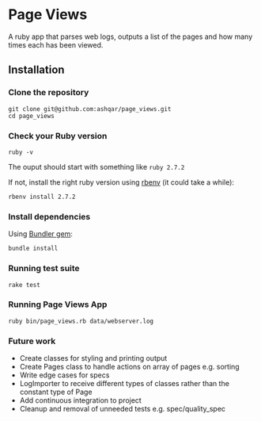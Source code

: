 # Page Views
A ruby app that parses web logs, outputs a list of the pages and how many times each has been viewed.

## Installation

### Clone the repository

```shell
git clone git@github.com:ashqar/page_views.git
cd page_views
```

### Check your Ruby version

```shell
ruby -v
```

The ouput should start with something like `ruby 2.7.2`

If not, install the right ruby version using [rbenv](https://github.com/rbenv/rbenv) (it could take a while):

```shell
rbenv install 2.7.2
```

### Install dependencies

Using [Bundler gem](https://github.com/bundler/bundler):

```shell
bundle install
```

### Running test suite

```shell
rake test
```

### Running Page Views App

```shell
ruby bin/page_views.rb data/webserver.log
```

### Future work

- Create classes for styling and printing output
- Create Pages class to handle actions on array of pages e.g. sorting
- Write edge cases for specs
- LogImporter to receive different types of classes rather than the constant type of Page
- Add continuous integration to project
- Cleanup and removal of unneeded tests e.g. spec/quality_spec
